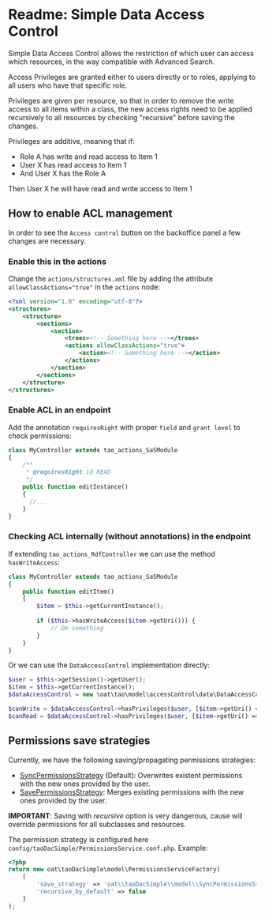 # Readme: Simple Data Access Control

Simple Data Access Control allows the restriction of which user can access which resources, in the way compatible with
Advanced Search.

Access Privileges are granted either to users directly or to roles, applying to all users who have that specific role.

Privileges are given per resource, so that in order to remove the write access to all items within a class, the new
access rights need to be applied recursively to all resources by checking "recursive" before saving the changes.

Privileges are additive, meaning that if:

* Role A has write and read access to Item 1
* User X has read access to Item 1
* And User X has the Role A

Then User X he will have read and write access to Item 1

## How to enable ACL management

In order to see the `Access control` button on the backoffice panel a few changes are necessary.

### Enable this in the actions

Change the `actions/structures.xml` file by adding the attribute `allowClassActions="true"` in the `actions` node:

```xml
<?xml version="1.0" encoding="utf-8"?>
<structures>
    <structure>
        <sections>
            <section>
                <trees><!-- Something here --></trees>
                <actions allowClassActions="true">
                    <action><!-- Something here --></action>
                </actions>
            </section>
        </sections>
    </structure>
</structures>
```

### Enable ACL in an endpoint

Add the annotation `requiresRight` with proper `field` and `grant level` to check permissions:

```php
class MyController extends tao_actions_SaSModule
{
    /**
     * @requiresRight id READ
     */
    public function editInstance()
    {
      //...
    }
}
```

### Checking ACL internally (without annotations) in the endpoint

If extending `tao_actions_RdfController` we can use the method `hasWriteAccess`:

```php
class MyController extends tao_actions_SaSModule
{
    public function editItem()
    {
        $item = $this->getCurrentInstance();
            
        if ($this->hasWriteAccess($item->getUri())) {
            // Do something
        }
    }
}
```

Or we can use the `DataAccessControl` implementation directly:

```php
$user = $this->getSession()->getUser();
$item = $this->getCurrentInstance();
$dataAccessControl = new \oat\tao\model\accessControl\data\DataAccessControl();

$canWrite = $dataAccessControl->hasPrivileges($user, [$item->getUri() => 'WRITE']);
$canRead = $dataAccessControl->hasPrivileges($user, [$item->getUri() => 'READ']);
```

## Permissions save strategies

Currently, we have the following saving/propagating permissions strategies:

- [SyncPermissionsStrategy](./model/SyncPermissionsStrategy.php) (Default): Overwrites existent permissions with the 
  new ones provided by the user.
- [SavePermissionsStrategy](./model/SavePermissionsStrategy.php): Merges existing permissions with the new ones 
  provided by the user.
  
**IMPORTANT**: Saving with _recursive_ option is very dangerous, cause will 
override permissions for all subclasses and resources. 

The permission strategy is configured here `config/taoDacSimple/PermissionsService.conf.php`. Example:

```php
<?php
return new oat\taoDacSimple\model\PermissionsServiceFactory(
    [
        'save_strategy' => 'oat\\taoDacSimple\\model\\SyncPermissionsStrategy',
        'recursive_by_default' => false
    ]
);
```